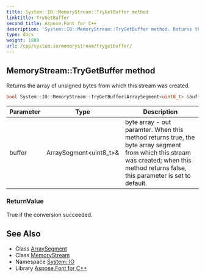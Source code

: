 ```yaml
---
title: System::IO::MemoryStream::TryGetBuffer method
linktitle: TryGetBuffer
second_title: Aspose.Font for C++
description: 'System::IO::MemoryStream::TryGetBuffer method. Returns the array of unsigned bytes from which this stream was created in C++.'
type: docs
weight: 1800
url: /cpp/system.io/memorystream/trygetbuffer/
---
```

## MemoryStream::TryGetBuffer method


Returns the array of unsigned bytes from which this stream was created.

```cpp
bool System::IO::MemoryStream::TryGetBuffer(ArraySegment<uint8_t> &buffer)
```


| Parameter | Type | Description |
| --- | --- | --- |
| buffer | ArraySegment\<uint8_t\>\& | byte array - out paramter. When this method returns true, the byte array segment from which this stream was created; when this method returns false, this parameter is set to default. |

### ReturnValue

True if the conversion succeeded.

## See Also

* Class [ArraySegment](../../../system/arraysegment/)
* Class [MemoryStream](../)
* Namespace [System::IO](../../)
* Library [Aspose.Font for C++](../../../)
